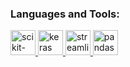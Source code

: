 <!-- ... Previous code ... -->

<h3 align="left">Languages and Tools:</h3>
<p align="left">
  <a href="https://www.w3schools.com/cpp/" target="_blank" rel="noreferrer"> <!-- ... C++ logo ... --> </a>
  <a href="https://flask.palletsprojects.com/" target="_blank" rel="noreferrer"> <!-- ... Flask logo ... --> </a>
  <a href="https://git-scm.com/" target="_blank" rel="noreferrer"> <!-- ... Git logo ... --> </a>
  <a href="https://pytorch.org/" target="_blank" rel="noreferrer"> <!-- ... Pytorch logo ... --> </a>
  <a href="https://www.tensorflow.org/" target="_blank" rel="noreferrer"> <!-- ... TensorFlow logo ... --> </a>
  <a href="https://scikit-learn.org/" target="_blank" rel="noreferrer"> <img src="https://raw.githubusercontent.com/simple-icons/simple-icons/develop/icons/scikit-learn.svg" alt="scikit-learn" width="40" height="40"/> </a>
  <a href="https://keras.io/" target="_blank" rel="noreferrer"> <img src="https://raw.githubusercontent.com/simple-icons/simple-icons/develop/icons/keras.svg" alt="keras" width="40" height="40"/> </a>
  <a href="https://numpy.org/" target="_blank" rel="noreferrer"> <!-- ... Numpy logo ... --> </a>
  <a href="https://www.streamlit.io/" target="_blank" rel="noreferrer"> <img src="https://avatars.githubusercontent.com/u/45109972?s=280&v=4" alt="streamlit" width="40" height="40"/> </a>
  <a href="https://pandas.pydata.org/" target="_blank" rel="noreferrer"> <img src="https://raw.githubusercontent.com/simple-icons/simple-icons/develop/icons/pandas.svg" alt="pandas" width="40" height="40"/> </a>
</p>
